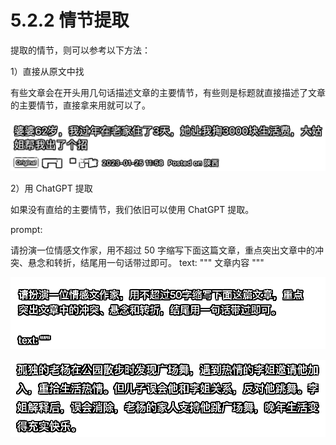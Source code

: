# 5.2.2 情节提取

提取的情节，则可以参考以下方法：

1）直接从原文中找

有些文章会在开头用几句话描述文章的主要情节，有些则是标题就直接描述了文章的主要情节，直接拿来用就可以了。

![](img/ef9d0248c47354f1ba9f1cbdcb404147.png)

2）用 ChatGPT 提取

如果没有直给的主要情节，我们依旧可以使用 ChatGPT 提取。

prompt:

请扮演一位情感文作家，用不超过 50 字缩写下面这篇文章，重点突出文章中的冲突、悬念和转折，结尾用一句话带过即可。 text: """ 文章内容 """

![](img/b4ed8cb7306d299920ab0afd17a776ee.png)

![](img/436e99a5cc48f0643d8c402580255a74.png)
